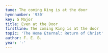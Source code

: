 ```yaml
---
tune: The coming King is at the door
hymnnumber: '930'
key: G Major
title: Even at the Door
firstline: The coming King is at the door
topic: 'The Home Eternal: Return of Christ'
author: F. E. B.
year: '-'
---
```

